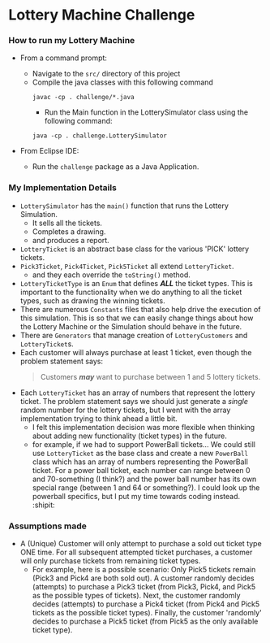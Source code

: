 # Lottery Machine Challenge

### How to run my Lottery Machine

- From a command prompt:
	- Navigate to the `src/` directory of this project
	- Compile the java classes with this following command
		```
		javac -cp . challenge/*.java
		```
		- Run the Main function in the LotterySimulator class using the following command:
		``` 
		java -cp . challenge.LotterySimulator
		```

- From Eclipse IDE:
	- Run the `challenge` package as a Java Application.

### My Implementation Details
- `LotterySimulator` has the `main()` function that runs the Lottery Simulation.
    - It sells all the tickets.
    - Completes a drawing.
    - and produces a report.
- `LotteryTicket` is an abstract base class for the various 'PICK' lottery tickets.
- `Pick3Ticket`, `Pick4Ticket`, `Pick5Ticket` all extend `LotteryTicket`.
    - and they each override the `toString()` method. 
- `LotteryTicketType` is an `Enum` that defines _**ALL**_ the ticket types.  This is important to the functionality when we do anything to all the ticket types, such as drawing the winning tickets.
- There are numerous `Constants` files that also help drive the execution of this simulation.  This is so that we can easily change things about how the Lottery Machine or the Simulation should behave in the future.
- There are `Generators` that manage creation of `LotteryCustomers` and `LotteryTicket`s.
- Each customer will always purchase at least 1 ticket, even though the problem statement says: 
    >Customers _**may**_ want to purchase between 1 and 5 lottery tickets.
- Each `LotteryTicket` has an array of numbers that represent the lottery ticket.  The problem statement says we should just generate a _single_ random number for the lottery tickets, but I went with the array implementation trying to think ahead a little bit.
    - I felt this implementation decision was more flexible when thinking about adding new functionality (ticket types) in the future.
    - for example, if we had to support PowerBall tickets...  We could still use `LotteryTicket` as the base class and create a new `PowerBall` class which has an array of numbers representing the PowerBall ticket.  For a power ball ticket, each number can range between 0 and 70-something (I think?) and the power ball number has its own special range (between 1 and 64 or something?).  I could look up the powerball specifics, but I put my time towards coding instead. :shipit: 

### Assumptions made

- A (Unique) Customer will only attempt to purchase a sold out ticket type ONE time.  For all subsequent attempted ticket purchases, a customer will only purchase tickets from remaining ticket types.  
    -  For example, here is a possible scenario:  Only Pick5 tickets remain (Pick3 and Pick4 are both sold out).  A customer randomly decides (attempts) to purchase a Pick3 ticket (from Pick3, Pick4, and Pick5 as the possible types of tickets).  Next, the customer randomly decides (attempts) to purchase a Pick4 ticket (from Pick4 and Pick5 tickets as the possible ticket types).  Finally, the customer 'randomly' decides to purchase a Pick5 ticket (from Pick5 as the only available ticket type).
